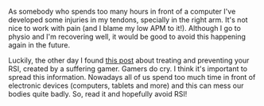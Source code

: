 As somebody who spends too many hours in front of a computer I've developed some injuries in my tendons, specially in the right arm. It's not nice to work with pain (and I blame my low APM to it!). Although I go to physio and I'm recovering well, it would be good to avoid this happening again in the future.

Luckily, the other day I found [this post](http://www.teamliquid.net/forum/viewmessage.php?topic_id=134466) about treating and preventing your RSI, created by a suffering gamer. Gamers do cry. I think it's important to spread this information. Nowadays all of us spend too much time in front of electronic devices (computers, tablets and more) and this can mess our bodies quite badly. So, read it and hopefully avoid RSI!
